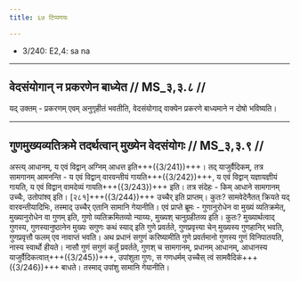 ```yaml
---
title: ६७ टिप्पणयः

---
```

- 3/240: E2,4: sa na

____________________________________________


## वेदसंयोगान् न प्रकरणेन बाध्येत // MS_३,३.८ //

यद् उक्तम् - प्रकरणम् एवम् अनुगृहीतं भवतीति, वेदसंयोगाद् वाक्येन प्रकरणे बाध्यमाने न दोषो भविष्यति।


____________________________________________


## गुणमुख्यव्यतिक्रमे तदर्थत्वान् मुख्येन वेदसंयोगः // MS_३,३.९ //

अस्त्य् आधानम्, य एवं विद्वान् अग्निम् आधत्त इति+++({3/241})+++। तद् याजुर्वैदिकम्, तत्र सामगानम् आमनन्ति - य एवं विद्वान् वारवन्तीयं गायति+++({3/242})+++, य एवं विद्वान् यज्ञायज्ञीयं गायति, य एवं विद्वान् वामदेव्यं गायति+++({3/243})+++ इति। तत्र संदेहः - किम् आधाने सामगानम् उच्चैः, उतोपांश्व् इति।
[२८१]+++({3/244})+++ उच्चैर् इति प्राप्तम्। कुतः? सामवेदेनैतत् क्रियते यद् वारवन्तीयादिभिः, तस्माद् उच्चैर् एतानि सामानि गेयानीति।
एवं प्राप्ते ब्रूमः - गुणानुरोधेन वा मुख्यं व्यतिक्रमेत्, मुख्यानुरोधेन वा गुणम् इति, गुणो व्यतिक्रमितव्यो न्याय्यः, मुख्यश् चानुग्रहीतव्य इति। कुतः? मुख्यार्थत्वाद् गुणस्य, गुणस्यानुष्ठानेन मुख्यः सगुणः कथं स्याद् इति गुणे प्रवर्तते, गुणप्रवृत्त्या चेन् मुख्यस्य गुणहानिर् भवति, गुणप्रवृत्तौ फलम् एव नावाप्तं भवति। अथ प्रधानं सगुणं करिष्यामीति गुणे प्रवर्तमानो गुणस्य गुणं विनिपातयति, नास्य स्वार्थो हीयते। नासौ गुणं सगुणं कर्तुं प्रवर्तते, गुणश् च सामगानम्, प्रधानम् आधानम्, आधानस्य याजुर्वैदिकत्वात्+++({3/245})+++, उपांशुता गुणः, स गणधर्मम् उच्चैस् त्वं सामवैदिकं+++({3/246})+++ बाधते। तस्माद् उपांशु सामानि गेयानीति।
